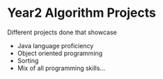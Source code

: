 # Year2 Algorithm Projects

Different projects done that showcase
- Java language proficiency
- Object oriented programming
- Sorting
- Mix of all programming skills...
